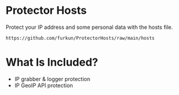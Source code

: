 # Protector Hosts
Protect your IP address and some personal data with the hosts file.

```sh
https://github.com/furkun/ProtectorHosts/raw/main/hosts
```
# What Is Included?
- IP grabber & logger protection
- IP GeoIP API protection
